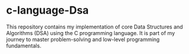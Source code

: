 # c-language-Dsa
This repository contains my implementation of core Data Structures and Algorithms (DSA) using the C programming language. It is part of my journey to master problem-solving and low-level programming fundamentals.
